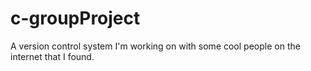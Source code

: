# c-groupProject

A version control system I'm working on with some cool people on the internet that I found.

